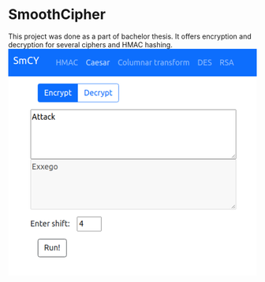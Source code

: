 # SmoothCipher

This project was done as a part of bachelor thesis. It offers encryption and decryption for several ciphers and HMAC hashing.
<br/>
![screenshot](https://github.com/josko-heh/smooth-cipher/blob/master/smcy_screenshot.png?raw=true)

